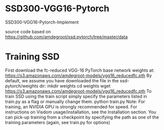 # SSD300-VGG16-Pytorch
SSD300-VGG16-Pytorch-Implement

source code based on https://github.com/amdegroot/ssd.pytorch/tree/master/data

# Training SSD

First download the fc-reduced VGG-16 PyTorch base network weights at: https://s3.amazonaws.com/amdegroot-models/vgg16_reducedfc.pth
By default, we assume you have downloaded the file in the ssd-pytorch/weights dir:
mkdir weights
cd weights
wget https://s3.amazonaws.com/amdegroot-models/vgg16_reducedfc.pth
To train SSD using the train script simply specify the parameters listed in train.py as a flag or manually change them.
python train.py
Note:
For training, an NVIDIA GPU is strongly recommended for speed.
For instructions on Visdom usage/installation, see the Installation section.
You can pick-up training from a checkpoint by specifying the path as one of the training parameters (again, see train.py for options)


